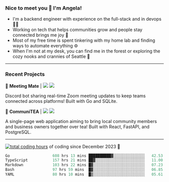 ### Nice to meet you 👋 I'm Angela!

- I'm a backend engineer with experience on the full-stack and in devops 👩‍💻
- Working on tech that helps communities grow and people stay connected brings me joy 🤝
- Most of my free time is spent tinkering with my home lab and finding ways to automate everything ⚙️
- When I'm not at my desk, you can find me in the forest or exploring the cozy nooks and crannies of Seattle 🧋

---

### Recent Projects

👾 **Meeting Mate** | [![](https://img.shields.io/badge/Code-violet.svg?style=flat-square)](https://github.com/angelajfisher/meeting-mate) [![](https://img.shields.io/badge/Site-violet.svg?style=flat-square)](https://angelajfisher.com/projects/meeting-mate)

Discord bot sharing real-time Zoom meeting updates to keep teams connected across platforms! Built with Go and SQLite.

🍵 **CommuniTEA** | [![](https://img.shields.io/badge/Code-green.svg?style=flat-square)](https://gitlab.com/angelajfisher/communiTEA) [![](https://img.shields.io/badge/Demo-green.svg?style=flat-square)](https://angelajfisher.gitlab.io/communiTEA/)

A single-page web application aiming to bring local community members and business owners together over tea!  Built with React, FastAPI, and PostgreSQL.

---

<a href="https://wakatime.com/@018c1e94-8745-411f-aea1-f33be044d952"><img src="https://wakatime.com/badge/user/018c1e94-8745-411f-aea1-f33be044d952.svg?style=flat-square" alt="total coding hours" /></a> of coding since December 2023 🌊<br>
<!--START_SECTION:waka-->

```go
Go                   608 hrs 13 mins ██████████▓░░░░░░░░░░░░░░   42.53 %
TypeScript           157 hrs 21 mins ██▓░░░░░░░░░░░░░░░░░░░░░░   11.00 %
Markdown             103 hrs 22 mins █▓░░░░░░░░░░░░░░░░░░░░░░░   07.23 %
Bash                 97 hrs 59 mins  █▓░░░░░░░░░░░░░░░░░░░░░░░   06.85 %
YAML                 80 hrs 10 mins  █▒░░░░░░░░░░░░░░░░░░░░░░░   05.61 %
```

<!--END_SECTION:waka--> 
